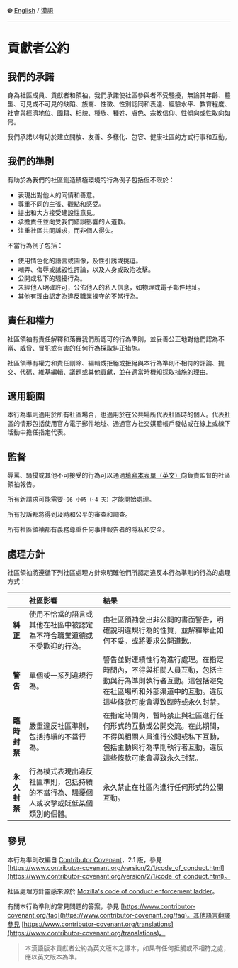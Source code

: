 **🌐** [English](./CODE_OF_CONDUCT.md) / [漢語](./CODE_OF_CONDUCT-ZH.md)

---

# 貢獻者公約

## 我們的承諾

身為社區成員、貢獻者和領袖，我們承諾使社區參與者不受騷擾，無論其年齡、體型、可見或不可見的缺陷、族裔、性徵、性別認同和表達、經驗水平、教育程度、社會與經濟地位、國籍、相貌、種族、種姓、膚色、宗教信仰、性傾向或性取向如何。

我們承諾以有助於建立開放、友善、多樣化、包容、健康社區的方式行事和互動。

## 我們的準則

有助於為我們的社區創造積極環境的行為例子包括但不限於：

- 表現出對他人的同情和善意。
- 尊重不同的主張、觀點和感受。
- 提出和大方接受建設性意見。
- 承擔責任並向受我們錯誤影響的人道歉。
- 注重社區共同訴求，而非個人得失。

不當行為例子包括：

- 使用情色化的語言或圖像，及性引誘或挑逗。
- 嘲弄、侮辱或詆毀性評論，以及人身或政治攻擊。
- 公開或私下的騷擾行為。
- 未經他人明確許可，公佈他人的私人信息，如物理或電子郵件地址。
- 其他有理由認定為違反職業操守的不當行為。

## 責任和權力

社區領袖有責任解釋和落實我們所認可的行為準則，並妥善公正地對他們認為不當、威脅、冒犯或有害的任何行為採取糾正措施。

社區領導有權力和責任刪除、編輯或拒絕或拒絕與本行為準則不相符的評論、提交、代碼、維基編輯、議題或其他貢獻，並在適當時機知採取措施的理由。

## 適用範圍

本行為準則適用於所有社區場合，也適用於在公共場所代表社區時的個人。代表社區的情形包括使用官方電子郵件地址、通過官方社交媒體帳戶發帖或在線上或線下活動中擔任指定代表。

## 監督

辱罵、騷擾或其他不可接受的行為可以通過[填寫本表單（英文）](https://forms.gle/AXq9hWq2DsJrDNjP7)向負責監督的社區領袖報告。

所有新請求可能需要<code>~96 小時（~4 天）</code>才能開始處理。

所有投訴都將得到及時和公平的審查和調查。

所有社區領袖都有義務尊重任何事件報告者的隱私和安全。

## 處理方針

社區領袖將遵循下列社區處理方針來明確他們所認定違反本行為準則的行為的處理方式：

|  | **社區影響** | **結果** |
|:-:|:--|:--|
| **糾正** | 使用不恰當的語言或其他在社區中被認定為不符合職業道德或不受歡迎的行為。 | 由社區領袖發出非公開的書面警告，明確說明違規行為的性質，並解釋舉止如何不妥。或將要求公開道歉。 |
| **警告** | 單個或一系列違規行為。 | 警告並對連續性行為進行處理。在指定時間內，不得與相關人員互動，包括主動與行為準則執行者互動。這包括避免在社區場所和外部渠道中的互動。違反這些條款可能會導致臨時或永久封禁。 |
| **臨時封禁** | 嚴重違反社區準則，包括持續的不當行為。 | 在指定時間內，暫時禁止與社區進行任何形式的互動或公開交流。在此期間，不得與相關人員進行公開或私下互動，包括主動與行為準則執行者互動。違反這些條款可能會導致永久封禁。 |
| **永久封禁** | 行為模式表現出違反社區準則，包括持續的不當行為、騷擾個人或攻擊或貶低某個類別的個體。 | 永久禁止在社區內進行任何形式的公開互動。 |

## 參見

本行為準則改編自 [Contributor Covenant](https://www.contributor-covenant.org)，2.1 版，參見 [https://www.contributor-covenant.org/version/2/1/code_of_conduct.html](https://www.contributor-covenant.org/version/2/1/code_of_conduct.html)。

社區處理方針靈感來源於 [Mozilla's code of conduct enforcement ladder](https://github.com/mozilla/diversity)。

有關本行為準則的常見問題的答案，參見 [https://www.contributor-covenant.org/faq](https://www.contributor-covenant.org/faq)。其他語言翻譯參見 [https://www.contributor-covenant.org/translations](https://www.contributor-covenant.org/translations)。

> 本漢語版本貢獻者公約為英文版本之譯本，如果有任何抵觸或不相符之處，應以英文版本為準。
